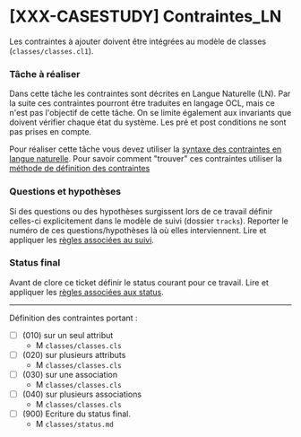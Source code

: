 [XXX-CASESTUDY] Contraintes_LN
===========================================================

Les contraintes à ajouter doivent être intégrées au modèle de classes 
(``classes/classes.cl1``).

### Tâche à réaliser

Dans cette tâche les contraintes sont décrites en Langue Naturelle (LN).
Par la suite ces contraintes pourront être traduites en langage OCL,
mais ce n'est pas l'objectif de cette tâche. 
On se limite également aux invariants que doivent vérifier chaque état
du système. Les pré et post conditions ne sont pas prises en compte.

Pour réaliser cette tâche vous devez utiliser la 
[syntaxe des contraintes en langue naturelle](https://modelscript.readthedocs.io/en/latest/languages/classes1/index.html#natural-language-constraints).
Pour savoir comment "trouver" ces contraintes utiliser la 
[méthode de définition des contraintes](https://modelscript.readthedocs.io/en/latest/languages/classes1/index.html#method)

### Questions et hypothèses

Si des questions ou des hypothèses surgissent lors de ce travail
définir celles-ci explicitement dans le modèle de suivi
(dossier ``tracks``). Reporter le numéro de ces questions/hypothèses
là où elles interviennent. Lire et appliquer les [règles associées au suivi](https://modelscript.readthedocs.io/en/latest/languages/tracks/index.html#rules). 
 
### Status final

Avant de clore ce ticket définir le status courant pour ce travail. Lire et appliquer les [règles associées aux status](https://modelscript.readthedocs.io/en/latest/methods/status.html#rules).
________

Définition des contraintes portant :
- [ ] (010) sur un seul attribut
    - M ``classes/classes.cls``
- [ ] (020) sur plusieurs attributs
    - M ``classes/classes.cls``
- [ ] (030) sur une association
    - M ``classes/classes.cls``
- [ ] (040) sur plusieurs associations
    - M ``classes/classes.cls``
- [ ] (900) Ecriture du status final.
    - M ``classes/status.md``
